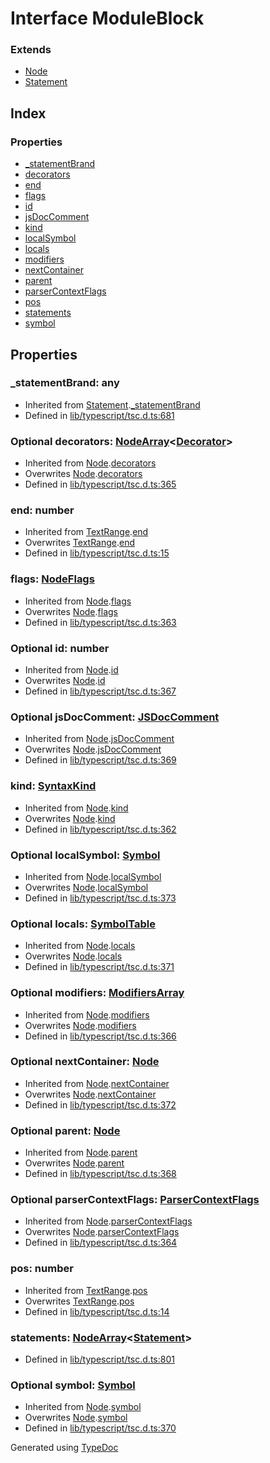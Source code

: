 # Interface ModuleBlock


### Extends
* [Node](ts.node.md)
* [Statement](ts.statement.md)

## Index

### Properties
* [_statementBrand](ts.moduleblock.md#_statementbrand)
* [decorators](ts.moduleblock.md#decorators)
* [end](ts.moduleblock.md#end)
* [flags](ts.moduleblock.md#flags)
* [id](ts.moduleblock.md#id)
* [jsDocComment](ts.moduleblock.md#jsdoccomment)
* [kind](ts.moduleblock.md#kind)
* [localSymbol](ts.moduleblock.md#localsymbol)
* [locals](ts.moduleblock.md#locals)
* [modifiers](ts.moduleblock.md#modifiers)
* [nextContainer](ts.moduleblock.md#nextcontainer)
* [parent](ts.moduleblock.md#parent)
* [parserContextFlags](ts.moduleblock.md#parsercontextflags)
* [pos](ts.moduleblock.md#pos)
* [statements](ts.moduleblock.md#statements)
* [symbol](ts.moduleblock.md#symbol)

## Properties

### _statementBrand: any

* Inherited from [Statement](ts.statement.md).[_statementBrand](ts.statement.md#_statementbrand)
* Defined in [lib/typescript/tsc.d.ts:681](https://github.com/kimamula/typedoc/blob/HEAD/src/lib/typescript/tsc.d.ts#L681)


### Optional decorators: [NodeArray](ts.nodearray.md)<[Decorator](ts.decorator.md)>

* Inherited from [Node](ts.node.md).[decorators](ts.node.md#decorators)
* Overwrites [Node](ts.node.md).[decorators](ts.node.md#decorators)
* Defined in [lib/typescript/tsc.d.ts:365](https://github.com/kimamula/typedoc/blob/HEAD/src/lib/typescript/tsc.d.ts#L365)


### end: number

* Inherited from [TextRange](ts.textrange.md).[end](ts.textrange.md#end)
* Overwrites [TextRange](ts.textrange.md).[end](ts.textrange.md#end)
* Defined in [lib/typescript/tsc.d.ts:15](https://github.com/kimamula/typedoc/blob/HEAD/src/lib/typescript/tsc.d.ts#L15)


### flags: [NodeFlags](../enums/ts.nodeflags.md)

* Inherited from [Node](ts.node.md).[flags](ts.node.md#flags)
* Overwrites [Node](ts.node.md).[flags](ts.node.md#flags)
* Defined in [lib/typescript/tsc.d.ts:363](https://github.com/kimamula/typedoc/blob/HEAD/src/lib/typescript/tsc.d.ts#L363)


### Optional id: number

* Inherited from [Node](ts.node.md).[id](ts.node.md#id)
* Overwrites [Node](ts.node.md).[id](ts.node.md#id)
* Defined in [lib/typescript/tsc.d.ts:367](https://github.com/kimamula/typedoc/blob/HEAD/src/lib/typescript/tsc.d.ts#L367)


### Optional jsDocComment: [JSDocComment](ts.jsdoccomment.md)

* Inherited from [Node](ts.node.md).[jsDocComment](ts.node.md#jsdoccomment)
* Overwrites [Node](ts.node.md).[jsDocComment](ts.node.md#jsdoccomment)
* Defined in [lib/typescript/tsc.d.ts:369](https://github.com/kimamula/typedoc/blob/HEAD/src/lib/typescript/tsc.d.ts#L369)


### kind: [SyntaxKind](../enums/ts.syntaxkind.md)

* Inherited from [Node](ts.node.md).[kind](ts.node.md#kind)
* Overwrites [Node](ts.node.md).[kind](ts.node.md#kind)
* Defined in [lib/typescript/tsc.d.ts:362](https://github.com/kimamula/typedoc/blob/HEAD/src/lib/typescript/tsc.d.ts#L362)


### Optional localSymbol: [Symbol](ts.symbol.md)

* Inherited from [Node](ts.node.md).[localSymbol](ts.node.md#localsymbol)
* Overwrites [Node](ts.node.md).[localSymbol](ts.node.md#localsymbol)
* Defined in [lib/typescript/tsc.d.ts:373](https://github.com/kimamula/typedoc/blob/HEAD/src/lib/typescript/tsc.d.ts#L373)


### Optional locals: [SymbolTable](ts.symboltable.md)

* Inherited from [Node](ts.node.md).[locals](ts.node.md#locals)
* Overwrites [Node](ts.node.md).[locals](ts.node.md#locals)
* Defined in [lib/typescript/tsc.d.ts:371](https://github.com/kimamula/typedoc/blob/HEAD/src/lib/typescript/tsc.d.ts#L371)


### Optional modifiers: [ModifiersArray](ts.modifiersarray.md)

* Inherited from [Node](ts.node.md).[modifiers](ts.node.md#modifiers)
* Overwrites [Node](ts.node.md).[modifiers](ts.node.md#modifiers)
* Defined in [lib/typescript/tsc.d.ts:366](https://github.com/kimamula/typedoc/blob/HEAD/src/lib/typescript/tsc.d.ts#L366)


### Optional nextContainer: [Node](ts.node.md)

* Inherited from [Node](ts.node.md).[nextContainer](ts.node.md#nextcontainer)
* Overwrites [Node](ts.node.md).[nextContainer](ts.node.md#nextcontainer)
* Defined in [lib/typescript/tsc.d.ts:372](https://github.com/kimamula/typedoc/blob/HEAD/src/lib/typescript/tsc.d.ts#L372)


### Optional parent: [Node](ts.node.md)

* Inherited from [Node](ts.node.md).[parent](ts.node.md#parent)
* Overwrites [Node](ts.node.md).[parent](ts.node.md#parent)
* Defined in [lib/typescript/tsc.d.ts:368](https://github.com/kimamula/typedoc/blob/HEAD/src/lib/typescript/tsc.d.ts#L368)


### Optional parserContextFlags: [ParserContextFlags](../enums/ts.parsercontextflags.md)

* Inherited from [Node](ts.node.md).[parserContextFlags](ts.node.md#parsercontextflags)
* Overwrites [Node](ts.node.md).[parserContextFlags](ts.node.md#parsercontextflags)
* Defined in [lib/typescript/tsc.d.ts:364](https://github.com/kimamula/typedoc/blob/HEAD/src/lib/typescript/tsc.d.ts#L364)


### pos: number

* Inherited from [TextRange](ts.textrange.md).[pos](ts.textrange.md#pos)
* Overwrites [TextRange](ts.textrange.md).[pos](ts.textrange.md#pos)
* Defined in [lib/typescript/tsc.d.ts:14](https://github.com/kimamula/typedoc/blob/HEAD/src/lib/typescript/tsc.d.ts#L14)


### statements: [NodeArray](ts.nodearray.md)<[Statement](ts.statement.md)>

* Defined in [lib/typescript/tsc.d.ts:801](https://github.com/kimamula/typedoc/blob/HEAD/src/lib/typescript/tsc.d.ts#L801)


### Optional symbol: [Symbol](ts.symbol.md)

* Inherited from [Node](ts.node.md).[symbol](ts.node.md#symbol)
* Overwrites [Node](ts.node.md).[symbol](ts.node.md#symbol)
* Defined in [lib/typescript/tsc.d.ts:370](https://github.com/kimamula/typedoc/blob/HEAD/src/lib/typescript/tsc.d.ts#L370)



Generated using [TypeDoc](http://typedoc.io)
